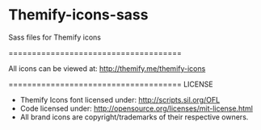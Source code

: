 # Themify-icons-sass
Sass files for Themify icons

=====================================

All icons can be viewed at: http://themify.me/themify-icons


=====================================
LICENSE

- Themify Icons font licensed under: http://scripts.sil.org/OFL
- Code licensed under: http://opensource.org/licenses/mit-license.html
- All brand icons are copyright/trademarks of their respective owners.

